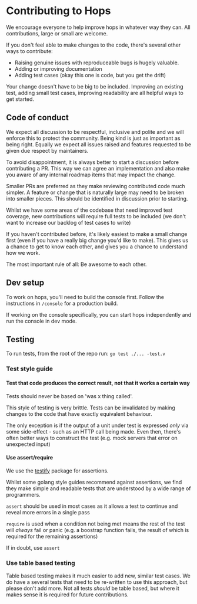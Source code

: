 # Contributing to Hops

We encourage everyone to help improve hops in whatever way they can. All contributions, large or small are welcome.

If you don't feel able to make changes to the code, there's several other ways to contribute:
- Raising genuine issues with reproduceable bugs is hugely valuable.
- Adding or improving documentation
- Adding test cases (okay this one is code, but you get the drift)

Your change doesn't have to be big to be included. Improving an existing test, adding small test cases, improving readability are all helpful ways to get started.

## Code of conduct

We expect all discussion to be respectful, inclusive and polite and we will enforce this to protect the community. Being kind is just as important as being right. Equally we expect all issues raised and features requested to be given due respect by maintainers.

To avoid disappointment, it is always better to start a discussion before contributing a PR. This way we can agree an implementation and also make you aware of any internal roadmap items that may impact the change.

Smaller PRs are preferred as they make reviewing contributed code much simpler. A feature or change that is naturally large may need to be broken into smaller pieces. This should be identified in discussion prior to starting.

Whilst we have some areas of the codebase that need improved test coverage, new contributions will require full tests to be included (we don't want to increase our backlog of test cases to write)

If you haven't contributed before, it's likely easiest to make a small change first (even if you have a really big change you'd like to make). This gives us a chance to get to know each other, and gives you a chance to understand how we work.

The most important rule of all: Be awesome to each other.


## Dev setup

To work on hops, you'll need to build the console first. Follow the instructions in `/console` for a production build.

If working on the console specifically, you can start hops independently and run the console in dev mode.

## Testing

To run tests, from the root of the repo run:
`go test ./... -test.v`

### Test style guide

#### Test that code produces the correct result, not that it works a certain way

Tests should never be based on 'was x thing called'.

This style of testing is very brittle. Tests can be invalidated by making changes to the code that have exactly equivalent behaviour.

The only exception is if the output of a unit under test is expressed _only_ via some side-effect - such as an HTTP call being made. Even then, there's often better ways to construct the test (e.g. mock servers that error on unexpected input)

#### Use assert/require

We use the [testify](https://pkg.go.dev/github.com/stretchr/testify) package for assertions.

Whilst some golang style guides recommend against assertions, we find they make simple and readable tests that are understood by a wide range of programmers.

`assert` should be used in most cases as it allows a test to continue and reveal more errors in a single pass

`require` is used when a condition not being met means the rest of the test will _always_
fail or panic (e.g. a boostrap function fails, the result of which is required for the remaining assertions)

If in doubt, use `assert`

### Use table based testing

Table based testing makes it much easier to add new, similar test cases. We do have a several tests that need to be re-written to use this approach, but please don't add more.
Not all tests _should_ be table based, but where it makes sense it is required for future contributions.
